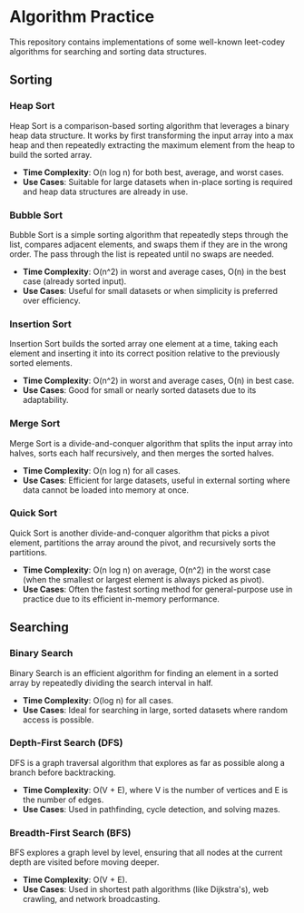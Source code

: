 # Algorithm Practice

This repository contains implementations of some well-known leet-codey algorithms for searching and sorting data structures.

## Sorting

### Heap Sort

Heap Sort is a comparison-based sorting algorithm that leverages a binary heap data structure. It works by first transforming the input array into a max heap and then repeatedly extracting the maximum element from the heap to build the sorted array.

- **Time Complexity**: O(n log n) for both best, average, and worst cases.
- **Use Cases**: Suitable for large datasets when in-place sorting is required and heap data structures are already in use.

### Bubble Sort

Bubble Sort is a simple sorting algorithm that repeatedly steps through the list, compares adjacent elements, and swaps them if they are in the wrong order. The pass through the list is repeated until no swaps are needed.

- **Time Complexity**: O(n^2) in worst and average cases, O(n) in the best case (already sorted input).
- **Use Cases**: Useful for small datasets or when simplicity is preferred over efficiency.

### Insertion Sort

Insertion Sort builds the sorted array one element at a time, taking each element and inserting it into its correct position relative to the previously sorted elements.

- **Time Complexity**: O(n^2) in worst and average cases, O(n) in best case.
- **Use Cases**: Good for small or nearly sorted datasets due to its adaptability.

### Merge Sort

Merge Sort is a divide-and-conquer algorithm that splits the input array into halves, sorts each half recursively, and then merges the sorted halves.

- **Time Complexity**: O(n log n) for all cases.
- **Use Cases**: Efficient for large datasets, useful in external sorting where data cannot be loaded into memory at once.

### Quick Sort

Quick Sort is another divide-and-conquer algorithm that picks a pivot element, partitions the array around the pivot, and recursively sorts the partitions.

- **Time Complexity**: O(n log n) on average, O(n^2) in the worst case (when the smallest or largest element is always picked as pivot).
- **Use Cases**: Often the fastest sorting method for general-purpose use in practice due to its efficient in-memory performance.

## Searching

### Binary Search

Binary Search is an efficient algorithm for finding an element in a sorted array by repeatedly dividing the search interval in half.

- **Time Complexity**: O(log n) for all cases.
- **Use Cases**: Ideal for searching in large, sorted datasets where random access is possible.

### Depth-First Search (DFS)

DFS is a graph traversal algorithm that explores as far as possible along a branch before backtracking.

- **Time Complexity**: O(V + E), where V is the number of vertices and E is the number of edges.
- **Use Cases**: Used in pathfinding, cycle detection, and solving mazes.

### Breadth-First Search (BFS)

BFS explores a graph level by level, ensuring that all nodes at the current depth are visited before moving deeper.

- **Time Complexity**: O(V + E).
- **Use Cases**: Used in shortest path algorithms (like Dijkstra's), web crawling, and network broadcasting.
